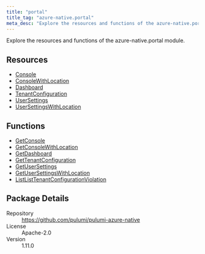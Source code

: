 ```yaml
---
title: "portal"
title_tag: "azure-native.portal"
meta_desc: "Explore the resources and functions of the azure-native.portal module."
---
```


<!-- WARNING: this file was generated by Pulumi Docs Generator. -->
<!-- Do not edit by hand unless you're certain you know what you are doing! -->

Explore the resources and functions of the azure-native.portal module.

<h2 id="resources">Resources</h2>
<ul class="api">
    <li><a href="console" title="Console"><span class="symbol resource"></span>Console</a></li>
    <li><a href="consolewithlocation" title="ConsoleWithLocation"><span class="symbol resource"></span>ConsoleWithLocation</a></li>
    <li><a href="dashboard" title="Dashboard"><span class="symbol resource"></span>Dashboard</a></li>
    <li><a href="tenantconfiguration" title="TenantConfiguration"><span class="symbol resource"></span>TenantConfiguration</a></li>
    <li><a href="usersettings" title="UserSettings"><span class="symbol resource"></span>UserSettings</a></li>
    <li><a href="usersettingswithlocation" title="UserSettingsWithLocation"><span class="symbol resource"></span>UserSettingsWithLocation</a></li>
</ul>

<h2 id="functions">Functions</h2>
<ul class="api">
    <li><a href="getconsole" title="GetConsole"><span class="symbol function"></span>GetConsole</a></li>
    <li><a href="getconsolewithlocation" title="GetConsoleWithLocation"><span class="symbol function"></span>GetConsoleWithLocation</a></li>
    <li><a href="getdashboard" title="GetDashboard"><span class="symbol function"></span>GetDashboard</a></li>
    <li><a href="gettenantconfiguration" title="GetTenantConfiguration"><span class="symbol function"></span>GetTenantConfiguration</a></li>
    <li><a href="getusersettings" title="GetUserSettings"><span class="symbol function"></span>GetUserSettings</a></li>
    <li><a href="getusersettingswithlocation" title="GetUserSettingsWithLocation"><span class="symbol function"></span>GetUserSettingsWithLocation</a></li>
    <li><a href="listlisttenantconfigurationviolation" title="ListListTenantConfigurationViolation"><span class="symbol function"></span>ListListTenantConfigurationViolation</a></li>
</ul>

<h2 id="package-details">Package Details</h2>
<dl class="package-details">
	<dt>Repository</dt>
	<dd><a href="https://github.com/pulumi/pulumi-azure-native">https://github.com/pulumi/pulumi-azure-native</a></dd>
	<dt>License</dt>
	<dd>Apache-2.0</dd>
	<dt>Version</dt>
	<dd>1.11.0</dd>
</dl>

